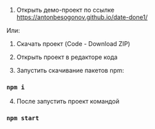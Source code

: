 1. Открыть демо-проект по ссылке https://antonbesogonov.github.io/date-done1/

Или:

1. Скачать проект (Code - Download ZIP)

2. Открыть проект в редакторе кода

3. Запустить скачивание пакетов npm:

### `npm i`

4. После запустить проект командой

### `npm start`
